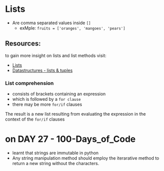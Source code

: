 # Lists
- Are comma separated values inside `[]`
    - exMple: `fruits = ['oranges', 'mangoes', 'pears']`
## Resources:
to gain more insight on lists and list methods visit:
- [Lists](https://docs.python.org/3/tutorial/introduction.html#lists)
- [Datastructures - lists & tuples](https://docs.python.org/3/tutorial/datastructures.html)

### List comprehension
- consists of brackets containing an expression
- which is followed by a `for clause`
- there may be more `for/if` clauses

The result is a new list resulting from evaluating the expression in the context of the `for/if` clauses


# on DAY 27 - 100-Days_of_Code
- learnt that strings are immutable in python
- Any string manipulation method should employ the iterarative method to return a new string without the characters.